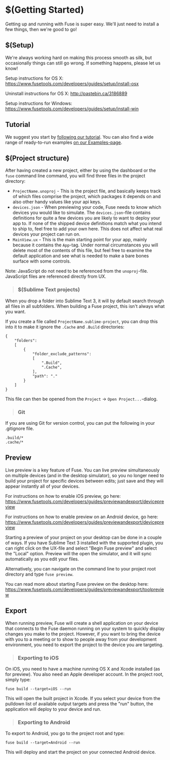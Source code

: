 # $(Getting Started)

Getting up and running with Fuse is super easy. We'll just need to install a few things, then we're good to go!

## $(Setup)

We're always working hard on making this process smooth as silk, but occasionally things can still go wrong. If something happens, please let us know!

Setup instructions for OS X: https://www.fusetools.com/developers/guides/setup/install-osx

Uninstall instructions for OS X: http://pastebin.ca/3186889

Setup instructions for Windows: https://www.fusetools.com/developers/guides/setup/install-win

## Tutorial

We suggest you start by [following our tutorial](https://www.fusetools.com/developers/guides/tutorial). You can also find a wide range of ready-to-run examples [on our Examples-page](https://www.fusetools.com/examples).

## $(Project structure)

After having created a new project, either by using the dashboard or the `fuse` command line command, you will find three files in the project directory:

- `ProjectName.unoproj` - This is the project file, and basically keeps track of which files comprise the project, which packages it depends on and also other handy values like your api keys.
- `devices.json` - When previewing your code, Fuse needs to know which devices you would like to simulate. The `devices.json`-file contains definitions for quite a few devices you are likely to want to deploy your app to. If none of the shipped device definitions match what you intend to ship to, feel free to add your own here. This does not affect what real devices your project can run on.
- `MainView.ux` - This is the main starting point for your app, mainly because it contains the `App`-tag. Under normal circumstances you will delete most of the contents of this file, but feel free to examine the default application and see what is needed to make a bare bones surface with some controls.

Note: JavaScript do not need to be referenced from the `unoproj`-file. JavaScript files are referenced directly from UX.


> ### $(Sublime Text projects)

When you drop a folder into Sublime Text 3, it will by default search through all files in all subfolders. When building a Fuse project, this isn't always what you want.

If you create a file called `ProjectName.sublime-project`, you can drop this into it to make it ignore the `.Cache` and `.Build` directories:

```
{
	"folders":
	[
		{
			"folder_exclude_patterns":
			[
				".Build",
				".Cache",
			],
			"path": "."
		}
	]
}
```

This file can then be opened from the `Project` -> `Open Project...`-dialog.

> ### Git

If you are using Git for version control, you can put the following in your .gitignore file.

	.build/*
	.cache/*

## Preview

Live preview is a key feature of Fuse. You can live preview simultaneously on multiple devices (and in the desktop simulator), so you no longer need to build your project for specific devices between edits; just save and they will appear instantly all of your devices.

For instructions on how to enable iOS preview, go here: https://www.fusetools.com/developers/guides/previewandexport/devicepreview

For instructions on how to enable preview on an Android device, go here: https://www.fusetools.com/developers/guides/previewandexport/devicepreview

Starting a preview of your project on your desktop can be done in a couple of ways. If you have Sublime Text 3 installed with the supported plugin, you can right click on the UX-file and select "Begin Fuse preview" and select the "Local" option. Preview will the open the simulator, and it will sync automatically as you edit your files.

Alternatively, you can navigate on the command line to your project root directory and type `fuse preview`.

You can read more about starting Fuse preview on the desktop here: https://www.fusetools.com/developers/guides/previewandexport/toolpreview

## Export

When running preview, Fuse will create a shell application on your device that connects to the Fuse daemon running on your system to quickly display changes you make to the project. However, if you want to bring the device with you to a meeting or to show to people away from your development environment, you need to export the project to the device you are targeting.

> ### Exporting to iOS

On iOS, you need to have a machine running OS X and Xcode installed (as for preview). You also need an Apple developer account. In the project root, simply type:

`fuse build --target=iOS --run`

This will open the built project in Xcode. If you select your device from the pulldown list of available output targets and press the "run" button, the application will deploy to your device and run.

> ### Exporting to Android

To export to Android, you go to the project root and type:

`fuse build --target=Android --run`

This will deploy and start the project on your connected Android device.
